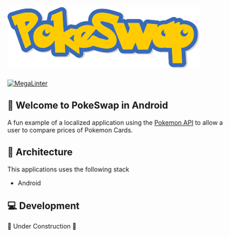 # ![PokeSwap Logo][pokeswap-logo]

[![MegaLinter][megalint-badge]][megalint-workflow]

## 👋 Welcome to PokeSwap in Android

A fun example of a localized application using the [Pokemon API][pokemon-api] to allow a user to compare prices of Pokemon Cards.

## 🧱 Architecture
This applications uses the following stack
- Android


## 💻 Development

🚧 Under Construction 🚧 

<!--LINKS-->
[pokeswap-logo]: docs/images/pokeswap-logo.png
[pokemon-api]:https://pokemontcg.io/
[megalint-badge]: https://github.com/InfernoRed/pokeswap-android/actions/workflows/mega-linter.yml/badge.svg?branch=main&event=push
[megalint-workflow]:https://github.com/InfernoRed/pokeswap-android/actions/workflows/mega-linter.yml